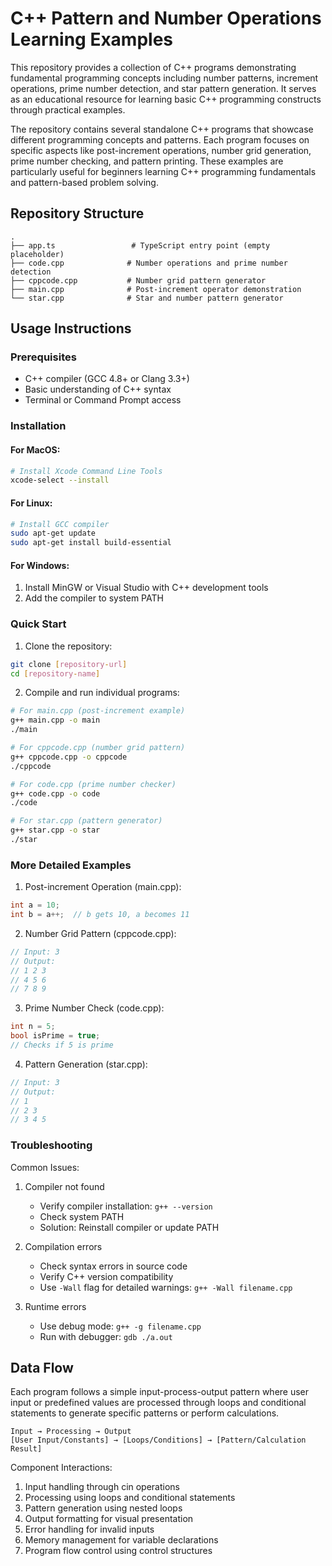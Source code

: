 # C++ Pattern and Number Operations Learning Examples

This repository provides a collection of C++ programs demonstrating fundamental programming concepts including number patterns, increment operations, prime number detection, and star pattern generation. It serves as an educational resource for learning basic C++ programming constructs through practical examples.

The repository contains several standalone C++ programs that showcase different programming concepts and patterns. Each program focuses on specific aspects like post-increment operations, number grid generation, prime number checking, and pattern printing. These examples are particularly useful for beginners learning C++ programming fundamentals and pattern-based problem solving.

## Repository Structure
```
.
├── app.ts                 # TypeScript entry point (empty placeholder)
├── code.cpp              # Number operations and prime number detection
├── cppcode.cpp           # Number grid pattern generator
├── main.cpp              # Post-increment operator demonstration
└── star.cpp              # Star and number pattern generator
```

## Usage Instructions
### Prerequisites
- C++ compiler (GCC 4.8+ or Clang 3.3+)
- Basic understanding of C++ syntax
- Terminal or Command Prompt access

### Installation

#### For MacOS:
```bash
# Install Xcode Command Line Tools
xcode-select --install
```

#### For Linux:
```bash
# Install GCC compiler
sudo apt-get update
sudo apt-get install build-essential
```

#### For Windows:
1. Install MinGW or Visual Studio with C++ development tools
2. Add the compiler to system PATH

### Quick Start

1. Clone the repository:
```bash
git clone [repository-url]
cd [repository-name]
```

2. Compile and run individual programs:
```bash
# For main.cpp (post-increment example)
g++ main.cpp -o main
./main

# For cppcode.cpp (number grid pattern)
g++ cppcode.cpp -o cppcode
./cppcode

# For code.cpp (prime number checker)
g++ code.cpp -o code
./code

# For star.cpp (pattern generator)
g++ star.cpp -o star
./star
```

### More Detailed Examples

1. Post-increment Operation (main.cpp):
```cpp
int a = 10;
int b = a++;  // b gets 10, a becomes 11
```

2. Number Grid Pattern (cppcode.cpp):
```cpp
// Input: 3
// Output:
// 1 2 3
// 4 5 6
// 7 8 9
```

3. Prime Number Check (code.cpp):
```cpp
int n = 5;
bool isPrime = true;
// Checks if 5 is prime
```

4. Pattern Generation (star.cpp):
```cpp
// Input: 3
// Output:
// 1
// 2 3
// 3 4 5
```

### Troubleshooting

Common Issues:
1. Compiler not found
   - Verify compiler installation: `g++ --version`
   - Check system PATH
   - Solution: Reinstall compiler or update PATH

2. Compilation errors
   - Check syntax errors in source code
   - Verify C++ version compatibility
   - Use `-Wall` flag for detailed warnings: `g++ -Wall filename.cpp`

3. Runtime errors
   - Use debug mode: `g++ -g filename.cpp`
   - Run with debugger: `gdb ./a.out`

## Data Flow
Each program follows a simple input-process-output pattern where user input or predefined values are processed through loops and conditional statements to generate specific patterns or perform calculations.

```ascii
Input → Processing → Output
[User Input/Constants] → [Loops/Conditions] → [Pattern/Calculation Result]
```

Component Interactions:
1. Input handling through cin operations
2. Processing using loops and conditional statements
3. Pattern generation using nested loops
4. Output formatting for visual presentation
5. Error handling for invalid inputs
6. Memory management for variable declarations
7. Program flow control using control structures